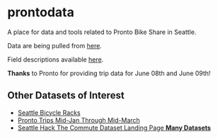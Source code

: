 # prontodata
A place for data and tools related to Pronto Bike Share in Seattle.

Data are being pulled from [here][1].

Field descriptions available [here][2].

**Thanks** to Pronto for providing trip data for June 08th and June 09th!

## Other Datasets of Interest

- [Seattle Bicycle Racks][3]
- [Pronto Trips Mid-Jan Through Mid-March][4]
- [Seattle Hack The Commute Dataset Landing Page **Many Datasets**][5]


[1]: https://secure.prontocycleshare.com/data/stations.json
[2]: https://www.prontocycleshare.com/assets/pdf/JSON.pdf
[3]: https://data.seattle.gov/Transportation/City-of-Seattle-Bicycle-Racks/vncn-umqp
[4]: https://communities.socrata.com/Community-Resources/Pronto-Trips-1-1-15-to-3-15-15/46iq-2ycu?
[5]: https://communities.socrata.com/catalogs/hack-the-commute/
